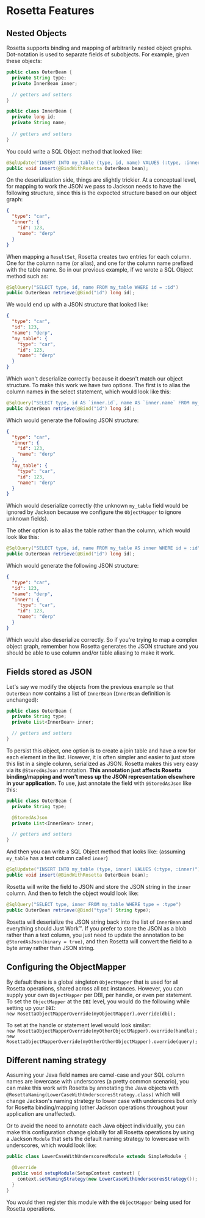 
# Rosetta Features

## Nested Objects

Rosetta supports binding and mapping of arbitrarily nested object graphs. Dot-notation is used to separate fields of subobjects. For
example, given these objects:

```java
public class OuterBean {
  private String type;
  private InnerBean inner;

  // getters and setters
}

public class InnerBean {
  private long id;
  private String name;
  
  // getters and setters
}
```

You could write a SQL Object method that looked like:

```java
@SqlUpdate("INSERT INTO my_table (type, id, name) VALUES (:type, :inner.id, :inner.name)")
public void insert(@BindWithRosetta OuterBean bean);
```

On the deserialization side, things are slightly trickier. At a conceptual level, for mapping to work the JSON we pass to Jackson
needs to have the following structure, since this is the expected structure based on our object graph:
```json
{
  "type": "car",
  "inner": {
    "id": 123,
    "name": "derp"
  }
}
```

When mapping a `ResultSet`, Rosetta creates two entries for each column. One for the column name (or alias), and one for the column
name prefixed with the table name. So in our previous example, if we wrote a SQL Object method such as:
```java
@SqlQuery("SELECT type, id, name FROM my_table WHERE id = :id")
public OuterBean retrieve(@Bind("id") long id);
```

We would end up with a JSON structure that looked like:
```json
{
  "type": "car",
  "id": 123,
  "name": "derp",
  "my_table": {
    "type": "car",
    "id": 123,
    "name": "derp"
  }
}
```

Which won't deserialize correctly because it doesn't match our object structure. To make this work we have two options. The first is
to alias the column names in the select statement, which would look like this:
```java
@SqlQuery("SELECT type, id AS `inner.id`, name AS `inner.name` FROM my_table WHERE id = :id")
public OuterBean retrieve(@Bind("id") long id);
```

Which would generate the following JSON structure:
```json
{
  "type": "car",
  "inner": {
    "id": 123,
    "name": "derp"
  },
  "my_table": {
    "type": "car",
    "id": 123,
    "name": "derp"
  }
}
```
Which would deserialize correctly (the unknown `my_table` field would be ignored by Jackson because we configure the `ObjectMapper` to
ignore unknown fields).

The other option is to alias the table rather than the column, which would look like this:
```java
@SqlQuery("SELECT type, id, name FROM my_table AS inner WHERE id = :id")
public OuterBean retrieve(@Bind("id") long id);
```

Which would generate the following JSON structure:
```json
{
  "type": "car",
  "id": 123,
  "name": "derp",
  "inner": {
    "type": "car",
    "id": 123,
    "name": "derp"
  }
}
```

Which would also deserialize correctly. So if you're trying to map a complex object graph, remember how Rosetta generates the JSON
structure and you should be able to use column and/or table aliasing to make it work.

## Fields stored as JSON

Let's say we modify the objects from the previous example so that `OuterBean` now contains a list of `InnerBean` 
(`InnerBean` definition is unchanged):

```java
public class OuterBean {
  private String type;
  private List<InnerBean> inner;

  // getters and setters
}
```

To persist this object, one option is to create a join table and have a row for each element in the list. However, it is often 
simpler and easier to just store this list in a single column, serialized as JSON. Rosetta makes this very easy via its
`@StoredAsJson` annotation. **This annotation just affects Rosetta binding/mapping and won't mess up the JSON representation elsewhere
in your application.**  To use, just annotate the field with `@StoredAsJson` like this:

```java
public class OuterBean {
  private String type;

  @StoredAsJson
  private List<InnerBean> inner;

  // getters and setters
}
```

And then you can write a SQL Object method that looks like: (assuming `my_table` has a text column called `inner`)
```java
@SqlUpdate("INSERT INTO my_table (type, inner) VALUES (:type, :inner)")
public void insert(@BindWithRosetta OuterBean bean);
```

Rosetta will write the field to JSON and store the JSON string in the `inner` column. And then to fetch the object would look like:
```java
@SqlQuery("SELECT type, inner FROM my_table WHERE type = :type")
public OuterBean retrieve(@Bind("type") String type);
```

Rosetta will deserialize the JSON string back into the list of `InnerBean` and everything should Just Work™. If you prefer to store 
the JSON as a blob rather than a text column, you just need to update the annotation to be `@StoredAsJson(binary = true)`, and then
Rosetta will convert the field to a byte array rather than JSON string.

## Configuring the ObjectMapper

By default there is a global singleton `ObjectMapper` that is used for all Rosetta operations, shared across all `DBI` instances.
However, you can supply your own `ObjectMapper` per DBI, per handle, or even per statement. To set the `ObjectMapper` at the `DBI`
level, you would do the following while setting up your `DBI`:  
`new RosettaObjectMapperOverride(myObjectMapper).override(dbi);`

To set at the handle or statement level would look similar:  
`new RosettaObjectMapperOverride(myOtherObjectMapper).override(handle);`  
`new RosettaObjectMapperOverride(myOtherOtherObjectMapper).override(query);`

## Different naming strategy

Assuming your Java field names are camel-case and your SQL column names are lowercase with underscores (a pretty common scenario), you
can make this work with Rosetta by annotating the Java objects with `@RosettaNaming(LowerCaseWithUnderscoresStrategy.class)` which
will change Jackson's naming strategy to lower case with underscores but only for Rosetta binding/mapping (other Jackson operations
throughout your application are unaffected). 

Or to avoid the need to annotate each Java object individually, you can make this configuration change globally for all Rosetta
operations by using a Jackson `Module` that sets the default naming strategy to lowercase with underscores, which would look like:

```java
public class LowerCaseWithUnderscoresModule extends SimpleModule {

  @Override
  public void setupModule(SetupContext context) {
    context.setNamingStrategy(new LowerCaseWithUnderscoresStrategy());
  }
}
```

You would then register this module with the `ObjectMapper` being used for Rosetta operations.
